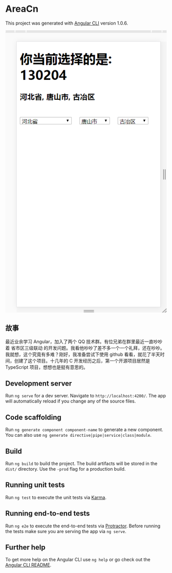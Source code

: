 # AreaCn

This project was generated with [Angular CLI](https://github.com/angular/angular-cli) version 1.0.6.

![效果图](./area-cn-display.png)

## 故事
最近业余学习 Angular，加入了两个 QQ 技术群。有位兄弟在群里最近一直吵吵着 省市区三级联动 的开发问题。我看他吵吵了差不多一个一个礼拜，还在吵吵。我就想，这个究竟有多难？刚好，我准备尝试下使用 github 看看，就花了半天时间，创建了这个项目。十几年的 C 开发经历之后，第一个开源项目居然是 TypeScript 项目，想想也是挺有意思的。

## Development server

Run `ng serve` for a dev server. Navigate to `http://localhost:4200/`. The app will automatically reload if you change any of the source files.

## Code scaffolding

Run `ng generate component component-name` to generate a new component. You can also use `ng generate directive|pipe|service|class|module`.

## Build

Run `ng build` to build the project. The build artifacts will be stored in the `dist/` directory. Use the `-prod` flag for a production build.

## Running unit tests

Run `ng test` to execute the unit tests via [Karma](https://karma-runner.github.io).

## Running end-to-end tests

Run `ng e2e` to execute the end-to-end tests via [Protractor](http://www.protractortest.org/).
Before running the tests make sure you are serving the app via `ng serve`.

## Further help

To get more help on the Angular CLI use `ng help` or go check out the [Angular CLI README](https://github.com/angular/angular-cli/blob/master/README.md).
